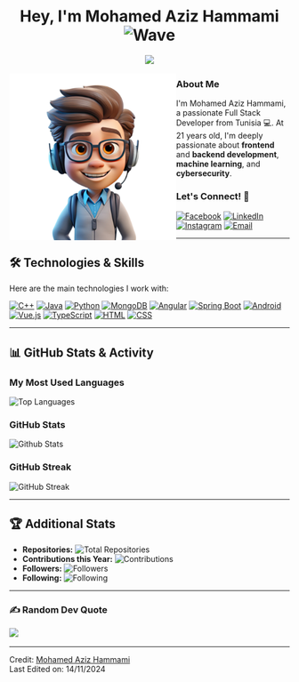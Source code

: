 <h1 align="center"><b>Hey, I'm Mohamed Aziz Hammami</b> <img src="https://media.giphy.com/media/hvRJCLFzcasrR4ia7z/giphy.gif" width="35" alt="Wave"></h1>

<p align="center">
  <a href="https://github.com/DenverCoder1/readme-typing-svg">
    <img src="https://readme-typing-svg.herokuapp.com?font=Time+New+Roman&color=cyan&size=25&center=true&vCenter=true&width=600&height=100&lines=Hey!+It's+Mohamed+Aziz+Hammami..&hearts;++;Self-taught+Full+Stack+Web+Developer;Software-Engineer,;Passionate+about+Development+and+Learning!">
  </a>
</p>

<!-- Avatar Section -->
<img title="My Avatar" align="left" src="myavatar.webp" width="300px" alt="Avatar Image">

### About Me
I'm Mohamed Aziz Hammami, a passionate Full Stack Developer from Tunisia 💻. At 21 years old, I'm deeply passionate about **frontend** and **backend development**, **machine learning**, and **cybersecurity**.

### <b>Let's Connect!</b> 🤝
[![Facebook](https://img.shields.io/badge/-Facebook-4267B2?style=flat&logo=facebook&logoColor=white)](https://www.facebook.com/aziz.hammami.35110/)
[![LinkedIn](https://img.shields.io/badge/-LinkedIn-0e76a8?style=flat&logo=linkedin&logoColor=white)](https://www.linkedin.com/in/aziz-ben-ismail-a111ba19a/)
[![Instagram](https://img.shields.io/badge/-Instagram-e84393?style=flat&logo=instagram&logoColor=white)](https://www.instagram.com/azizbensmail/)
[![Email](https://img.shields.io/badge/-Gmail-c0392b?style=flat&logo=gmail&logoColor=white)](mailto:aziz.270700@gmail.com)

---

## 🛠️ Technologies & Skills

Here are the main technologies I work with:

[![C++](https://img.shields.io/badge/-C++-00599C?style=for-the-badge&logo=c%2B%2B&logoColor=white)](#)
[![Java](https://img.shields.io/badge/-Java-007396?style=for-the-badge&logo=java&logoColor=white)](#)
[![Python](https://img.shields.io/badge/-Python-3776AB?style=for-the-badge&logo=python&logoColor=white)](#)
[![MongoDB](https://img.shields.io/badge/-MongoDB-4EA94B?style=for-the-badge&logo=mongodb&logoColor=white)](#)
[![Angular](https://img.shields.io/badge/-Angular-DD0031?style=for-the-badge&logo=angular&logoColor=white)](#)
[![Spring Boot](https://img.shields.io/badge/-SpringBoot-6DB33F?style=for-the-badge&logo=spring&logoColor=white)](#)
[![Android](https://img.shields.io/badge/-Android-3DDC84?style=for-the-badge&logo=android&logoColor=white)](#)
[![Vue.js](https://img.shields.io/badge/-Vue.js-42b883?style=for-the-badge&logo=vue.js&logoColor=white)](#)
[![TypeScript](https://img.shields.io/badge/-TypeScript-3178C6?style=for-the-badge&logo=typescript&logoColor=white)](#)
[![HTML](https://img.shields.io/badge/-HTML5-E34F26?style=for-the-badge&logo=html5&logoColor=white)](#)
[![CSS](https://img.shields.io/badge/-CSS3-1572B6?style=for-the-badge&logo=css3&logoColor=white)](#)

---

## 📊 GitHub Stats & Activity

### My Most Used Languages
![Top Languages](https://github-readme-stats.vercel.app/api/top-langs/?username=MohamedAziz-Hammami&show_icons=true&layout=compact&langs_count=10&theme=radical)

### GitHub Stats
![Github Stats](https://github-readme-stats.vercel.app/api?username=MohamedAziz-Hammami&show_icons=true&theme=radical)

### GitHub Streak
![GitHub Streak](https://github-readme-streak-stats.herokuapp.com/?user=MohamedAziz-Hammami&theme=algolia)

---

## 🏆 Additional Stats

- **Repositories:** ![Total Repositories](https://img.shields.io/badge/Repos-50+-blue)
- **Contributions this Year:** ![Contributions](https://img.shields.io/badge/Contributions-900+-green)
- **Followers:** ![Followers](https://img.shields.io/badge/Followers-1000+-purple)
- **Following:** ![Following](https://img.shields.io/badge/Following-300+-orange)

---

### ✍️ Random Dev Quote
![](https://quotes-github-readme.vercel.app/api?type=horizontal&theme=radical)

---

Credit: [Mohamed Aziz Hammami](https://github.com/MohamedAziz-Hammami)  
Last Edited on: 14/11/2024
